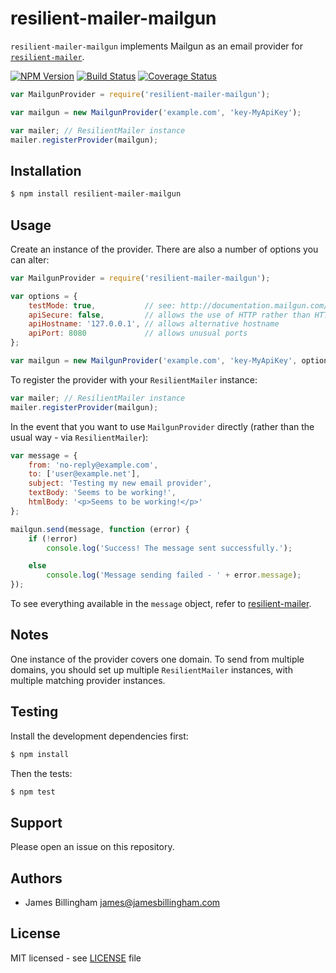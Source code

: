 # resilient-mailer-mailgun

`resilient-mailer-mailgun` implements Mailgun as an email provider for
[`resilient-mailer`](//github.com/billinghamj/resilient-mailer).

[![NPM Version](https://img.shields.io/npm/v/resilient-mailer-mailgun.svg?style=flat)](//www.npmjs.org/package/resilient-mailer-mailgun)
[![Build Status](https://img.shields.io/travis/billinghamj/resilient-mailer-mailgun.svg?style=flat)](//travis-ci.org/billinghamj/resilient-mailer-mailgun)
[![Coverage Status](https://img.shields.io/coveralls/billinghamj/resilient-mailer-mailgun.svg?style=flat)](//coveralls.io/r/billinghamj/resilient-mailer-mailgun)

```js
var MailgunProvider = require('resilient-mailer-mailgun');

var mailgun = new MailgunProvider('example.com', 'key-MyApiKey');

var mailer; // ResilientMailer instance
mailer.registerProvider(mailgun);
```

## Installation

```bash
$ npm install resilient-mailer-mailgun
```

## Usage

Create an instance of the provider. There are also a number of options you can
alter:

```js
var MailgunProvider = require('resilient-mailer-mailgun');

var options = {
	testMode: true,           // see: http://documentation.mailgun.com/user_manual.html#sending-in-test-mode
	apiSecure: false,         // allows the use of HTTP rather than HTTPS
	apiHostname: '127.0.0.1', // allows alternative hostname
	apiPort: 8080             // allows unusual ports
};

var mailgun = new MailgunProvider('example.com', 'key-MyApiKey', options);
```

To register the provider with your `ResilientMailer` instance:

```js
var mailer; // ResilientMailer instance
mailer.registerProvider(mailgun);
```

In the event that you want to use `MailgunProvider` directly (rather than the
usual way - via `ResilientMailer`):

```js
var message = {
	from: 'no-reply@example.com',
	to: ['user@example.net'],
	subject: 'Testing my new email provider',
	textBody: 'Seems to be working!',
	htmlBody: '<p>Seems to be working!</p>'
};

mailgun.send(message, function (error) {
	if (!error)
		console.log('Success! The message sent successfully.');

	else
		console.log('Message sending failed - ' + error.message);
});
```

To see everything available in the `message` object, refer to
[resilient-mailer](//github.com/billinghamj/resilient-mailer).

## Notes

One instance of the provider covers one domain. To send from multiple domains,
you should set up multiple `ResilientMailer` instances, with multiple matching
provider instances.

## Testing

Install the development dependencies first:

```bash
$ npm install
```

Then the tests:

```bash
$ npm test
```

## Support

Please open an issue on this repository.

## Authors

- James Billingham <james@jamesbillingham.com>

## License

MIT licensed - see [LICENSE](LICENSE) file

